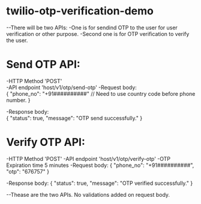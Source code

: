 # twilio-otp-verification-demo

--There will be two APIs:
  -One is for sendind OTP to the user for user verification or other purpose.
  -Second one is for OTP verification to verify the user.

# Send OTP API:
  -HTTP Method 'POST' <br/>
  -API endpoint 'host/v1/otp/send-otp'
  -Request body:      
    {
      "phone_no": "+91##########" // Need to use country code before phone number.
    }

  -Response body:     
    {
      "status": true,
      "message": "OTP send successfully."
    }

# Verify OTP API:
  -HTTP Method 'POST'
  -API endpoint 'host/v1/otp/verify-otp'
  -OTP Expiration time 5 minutes
  -Request body: 
    {
      "phone_no": "+91##########",
      "otp": "676757"
    }

  -Response body: 
    {
      "status": true,
      "message": "OTP verified successfully."
    }

--Thease are the two APIs. No validations added on request body.

